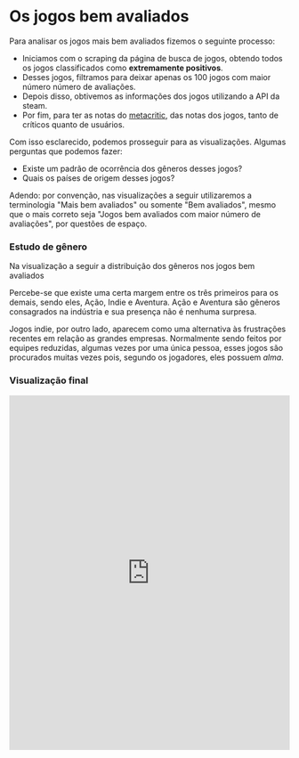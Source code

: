 # Os jogos bem avaliados

Para analisar os jogos mais bem avaliados fizemos o seguinte processo:
- Iniciamos com o scraping da página de busca de jogos, obtendo todos os jogos classificados como **extremamente positivos**.
- Desses jogos, filtramos para deixar apenas os 100 jogos com maior número número de avaliações.
- Depois disso, obtivemos as informações dos jogos utilizando a API da steam. 
- Por fim, para ter as notas do [metacritic](https://www.metacritic.com/), das notas dos jogos, tanto de críticos quanto de usuários.

Com isso esclarecido, podemos prosseguir para as visualizações. Algumas perguntas que podemos fazer:
- Existe um padrão de ocorrência dos gêneros desses jogos?
-  Quais os países de origem desses jogos?

Adendo: por convenção, nas visualizações a seguir utilizaremos a terminologia "Mais bem avaliados" ou somente "Bem avaliados", mesmo que o mais correto seja "Jogos bem avaliados com maior número de avaliações", por questões de espaço.

### Estudo de gênero

Na visualização a seguir a distribuição dos gêneros nos jogos bem avaliados

Percebe-se que existe uma certa margem entre os três primeiros para os demais, sendo eles, Ação, Indie e Aventura. Ação e Aventura são gêneros consagrados na indústria e sua presença não é nenhuma surpresa.

Jogos indie, por outro lado, aparecem como uma alternativa às frustrações recentes em relação as grandes empresas. Normalmente sendo feitos por equipes reduzidas, algumas vezes por uma única pessoa, esses jogos são procurados muitas vezes pois, segundo os jogadores, eles possuem *alma*.   


### Visualização final 
<iframe width="100%" height="637" frameborder="0"
  src="https://observablehq.com/embed/341a0af66730c2da?cells=viewof+dashboardBemAval2"></iframe>